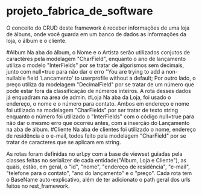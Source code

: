 # projeto_fabrica_de_software

  O conceito do CRUD deste framework é receber informações de uma loja de álbuns, onde você guarda em um banco de dados as informações da loja, o álbum e o cliente.
  
  #Album
    Na aba do álbum, o Nome e o Artista serão utilizados conjutos de caractéres pela modelagem "CharField", enquanto o ano de lançamento utiliza o modelo "InterFields"
    por se tratar de algorismos sem decimais, junto com null=true para não dar o erro "You are trying to add a non-nullable field 'Lancamento' to userprofile without a 
    default;  Por outro lado, o preço utiliza da modelagem "DecimalField" por se tratar de um número que pode estar fora da classificação de números inteiros. A rota
    desses dados já enquadram na área de admin.
 #Loja
    Na aba da Loja, foi usado o endereço, o nome e o número para contato. Ambos em endereço e nome foi utilizado na modelagem "CharFields" por ser tratar de texto string
    enquanto o número foi utilizado o "InterFields" com o código null=true para não dar o mesmo erro que ocorreu antes, com a inserção do Lançamento na aba de álbum.
 #Cliente
    Na aba de clientes foi utilizado o nome, endereço de residência e o e-mail, todos feito pela modelagem "CharField" por se tratar de caracteres que se aplicam em string.
    
    
 As rotas foram definidas no url.py com a base de viewset guiadas pela classes feitas no serializer de cada entidade("Álbum, Loja e Cliente"), as quais, estão, em geral,
 o "id", "nome", "endereço de residência", "e-mail",  "telefone para o contato", "ano do lançamento" e o "preço". Cada rota tem o BaseName auto-explicativo, além de ter
 adicionato o path geral dos urls feitos no rest_framework.
